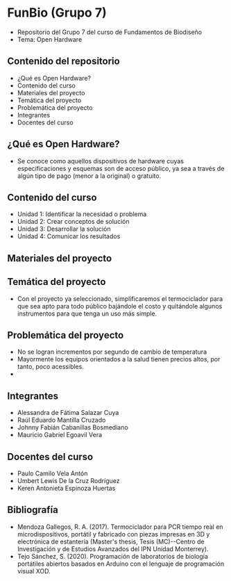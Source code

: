 # FunBio (Grupo 7)
- Repositorio del Grupo 7 del curso de Fundamentos de Biodiseño
- Tema: Open Hardware
## Contenido del repositorio 
- ¿Qué es Open Hardware?
- Contenido del curso
- Materiales del proyecto
- Temática del proyecto
- Problemática del proyecto
- Integrantes
- Docentes del curso
## ¿Qué es Open Hardware?
- Se conoce como aquellos dispositivos de hardware cuyas especificaciones y esquemas son de acceso público, ya sea a través de algún tipo de pago (menor a la original) o gratuito.

## Contenido del curso
- Unidad 1: Identificar la necesidad o problema
- Unidad 2: Crear conceptos de solución
- Unidad 3: Desarrollar la solución
- Unidad 4: Comunicar los resultados
## Materiales del proyecto

## Temática del proyecto
- Con el proyecto ya seleccionado, simplificaremos el termociclador para que sea apto para todo público bajándole el costo y quitándole algunos instrumentos para que tenga un uso más simple.

## Problemática del proyecto
- No se logran incrementos por segundo de cambio de temperatura
- Mayormente los equipos orientados a la salud tienen precios altos, por tanto, poco acessibles.
- 

## Integrantes
- Alessandra de Fátima Salazar Cuya
- Raúl Eduardo Mantilla Cruzado
- Johnny Fabián Cabanillas Bosmediano
- Mauricio Gabriel Egoavil Vera
## Docentes del curso
- Paulo Camilo Vela Antón
- Umbert Lewis De la Cruz Rodríguez
- Keren Antonieta Espinoza Huertas
## Bibliografía
- Mendoza Gallegos, R. A. (2017). Termociclador para PCR tiempo real en microdispositivos, portátil y fabricado con piezas impresas en 3D y electrónica de estantería (Master's thesis, Tesis (MC)--Centro de Investigación y de Estudios Avanzados del IPN Unidad Monterrey).
- Tejo Sánchez, S. (2020). Programación de laboratorios de biología portátiles abiertos basados en Arduino con el lenguaje de programación visual XOD.
